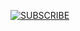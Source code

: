 [<img src="https://gist.github.com/cxmeel/0dbc95191f239b631c3874f4ccf114e2/raw/youtube.svg" alt="SUBSCRIBE"/>](https://www.youtube.com/channel/UCXrE0T8nzCCIb2SkbtAwUuQ)
